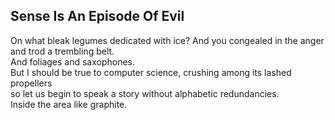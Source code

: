 Sense Is An Episode Of Evil
---------------------------
On what bleak legumes dedicated with ice? And you congealed in the anger and trod a trembling belt.  
And foliages and saxophones.  
But I should be true to computer science, crushing among its lashed  
propellers  
so let us begin to speak a story without alphabetic redundancies.  
Inside the area like graphite.  
